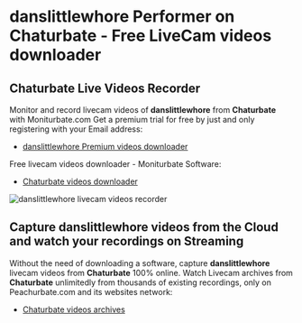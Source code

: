 # danslittlewhore Performer on Chaturbate - Free LiveCam videos downloader

## Chaturbate Live Videos Recorder

Monitor and record livecam videos of **danslittlewhore** from **Chaturbate** with Moniturbate.com
Get a premium trial for free by just and only registering with your Email address:
* [danslittlewhore Premium videos downloader](https://moniturbate.com/request-demo-licence-key.html)

Free livecam videos downloader - Moniturbate Software:
* [Chaturbate videos downloader](https://moniturbate.com/moniturbate-download-software.html)

![danslittlewhore livecam videos recorder](https://peachurnet.com/templates/moniturbate-software.png)


## Capture danslittlewhore videos from the Cloud and watch your recordings on Streaming

Without the need of downloading a software, capture **danslittlewhore** livecam videos from **Chaturbate** 100% online.
Watch Livecam archives from **Chaturbate** unlimitedly from thousands of existing recordings, only on Peachurbate.com and its websites network:
* [Chaturbate videos archives](https://peachurnet.com/)